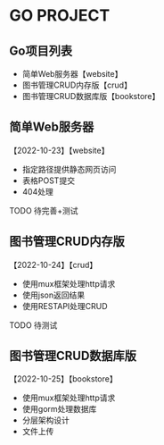 # GO PROJECT

## Go项目列表
- 简单Web服务器【website】
- 图书管理CRUD内存版【crud】
- 图书管理CRUD数据库版【bookstore】


## 简单Web服务器
【2022-10-23】【website】
- 指定路径提供静态网页访问
- 表格POST提交
- 404处理

TODO 待完善+测试

## 图书管理CRUD内存版
【2022-10-24】【crud】
- 使用mux框架处理http请求
- 使用json返回结果
- 使用RESTAPI处理CRUD

TODO 待测试

## 图书管理CRUD数据库版
【2022-10-25】【bookstore】
- 使用mux框架处理http请求
- 使用gorm处理数据库
- 分层架构设计
- 文件上传